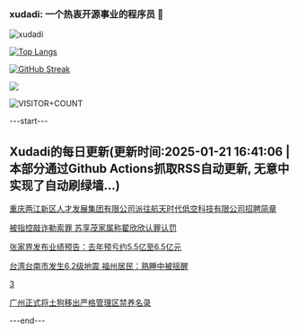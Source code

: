 ### xudadi: 一个热衷开源事业的程序员 👋

![xudadi](https://github-readme-stats-git-masterorgs-github-readme-stats-team.vercel.app/api?username=xudadi)

[![Top Langs](https://github-readme-stats.vercel.app/api/top-langs/?username=xudadi)](https://github.com/anuraghazra/github-readme-stats)

[![GitHub Streak](https://streak-stats.demolab.com?user=xudadi&locale=zh_Hans)](https://git.io/streak-stats)

![](https://raw.githubusercontent.com/xudadi/xudadi/main/assets/github-contribution-grid-snake.svg)

![VISITOR+COUNT](https://komarev.com/ghpvc/?username=xudadi&label=VISITOR+COUNT)


---start---

## Xudadi的每日更新(更新时间:2025-01-21 16:41:06 | 本部分通过Github Actions抓取RSS自动更新, 无意中实现了自动刷绿墙...)

[重庆两江新区人才发展集团有限公司派往航天时代低空科技有限公司招聘简章](https://www.gongkaoleida.com/article/2272167)

[被指控敲诈勒索罪 苏享茂家属称翟欣欣认罪认罚](https://m.163.com/news/article/JMEARPVO0001899O.html)

[张家界发布业绩预告：去年预亏约5.5亿至6.5亿元](https://m.163.com/news/article/JMDMJI3E0514R9P4.html)

[台湾台南市发生6.2级地震 福州居民：熟睡中被摇醒](https://m.163.com/news/article/JME2RANM053469M5.html)

[3](https://m.163.com/touch/news/sub/domestic)

[广州正式将土狗移出严格管理区禁养名录](https://m.163.com/news/article/JME0NGO405129QAF.html)

---end---
